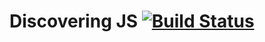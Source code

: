 # Discovering JS [![Build Status](https://travis-ci.com/joeleduardo/discovering-js.svg?branch=master)](https://travis-ci.com/joeleduardo/discovering-js)
